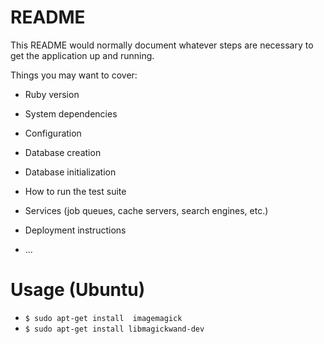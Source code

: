 # README

This README would normally document whatever steps are necessary to get the
application up and running.

Things you may want to cover:

* Ruby version

* System dependencies

* Configuration

* Database creation

* Database initialization

* How to run the test suite

* Services (job queues, cache servers, search engines, etc.)

* Deployment instructions

* ...

# Usage (Ubuntu)

* `$ sudo apt-get install  imagemagick`
* `$ sudo apt-get install libmagickwand-dev`
